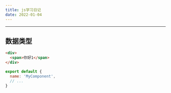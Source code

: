 ```yaml
---
title: js学习日记
date: 2022-01-04
---
```

---
数据类型
---

``` html
<div>
  <span>你好1</span>
</div>
```

``` js
export default {
  name: 'MyComponent',
  // ...
}
```